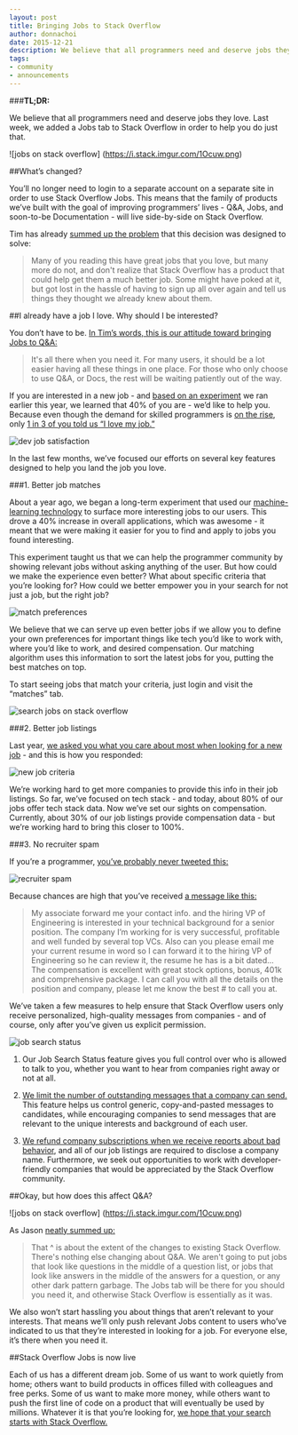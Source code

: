 ```yaml
---
layout: post
title: Bringing Jobs to Stack Overflow
author: donnachoi
date: 2015-12-21
description: We believe that all programmers need and deserve jobs they love. Last week, we added a Jobs tab to Stack Overflow in order to help you do just that. 
tags: 
- community
- announcements
---
```

###**TL;DR:**

We believe that all programmers need and deserve jobs they love. Last week, we added a Jobs tab to Stack Overflow in order to help you do just that. 

![jobs on stack overflow] (https://i.stack.imgur.com/1Ocuw.png) 

##What’s changed? 
 
You’ll no longer need to login to a separate account on a separate site in order to use Stack Overflow Jobs. This means that the family of products we’ve built with the goal of improving programmers’ lives - Q&A, Jobs, and soon-to-be Documentation -  will live side-by-side on Stack Overflow. 

Tim has already [summed up the problem](http://meta.stackoverflow.com/questions/310066/stack-overflow-serving-programmers-even-better) that this decision was designed to solve:

> Many of you reading this have great jobs that you love, but many more do not, and don't realize that Stack Overflow has a product that could help get them a much better job. Some might have poked at it, but got lost in the hassle of having to sign up all over again and tell us things they thought we already knew about them.



##I already have a job I love. Why should I be interested?

You don’t have to be. [In Tim’s words, this is our attitude toward bringing Jobs to Q&A:](http://meta.stackoverflow.com/questions/310066/stack-overflow-serving-programmers-even-better)

> It's all there when you need it. For many users, it should be a lot easier having all these things in one place. For those who only choose to use Q&A, or Docs, the rest will be waiting patiently out of the way. 

If you are interested in a new job - and [based on an experiment](http://meta.stackoverflow.com/questions/312452/careers-unificintegration-jobs-on-stack-overflow) we ran earlier this year, we learned that 40% of you are - we’d like to help you. Because even though the demand for skilled programmers is [on the rise](http://www.bls.gov/ooh/computer-and-information-technology/software-developers.htm#tab-6), only [1 in 3 of you told us “I love my job.”](http://stackoverflow.com/research/developer-survey-2015#work-satisfaction)

![dev job satisfaction](https://i.stack.imgur.com/eWkBE.png)


In the last few months, we’ve focused our efforts on several key features designed to help you land the job you love.


###1. Better job matches

About a year ago, we began a long-term experiment that used our [machine-learning technology](http://kevinmontrose.com/2015/01/27/providence-machine-learning-at-stack-exchange/) to surface more interesting jobs to our users. This drove a 40% increase in overall applications, which was awesome - it meant that we were making it easier for you to find and apply to jobs you found interesting.

This experiment taught us that we can help the programmer community by showing relevant jobs without asking anything of the user. But how could we make the experience even better? What about specific criteria that you’re looking for?  How could we better empower you in your search for not just a job, but the right job?

![match preferences](https://i.stack.imgur.com/QN2HP.png)

We believe that we can serve up even better jobs if we allow you to define your own preferences for important things like tech you’d like to work with, where you’d like to work, and desired compensation. Our matching algorithm uses this information to sort the latest jobs for you, putting the best matches on top.

To start seeing jobs that match your criteria, just login and visit the “matches” tab. 

![search jobs on stack overflow](https://i.stack.imgur.com/9rGr6.png)


###2. Better job listings

Last year, [we asked you what you care about most when looking for a new job](https://drive.google.com/file/d/0Bzd_CzYvUxE5U1NSWnA2SFVKX00/view) - and this is how you responded:

![new job criteria](https://i.stack.imgur.com/I4L0O.png)

We’re working hard to get more companies to provide this info in their job listings. So far, we’ve focused on tech stack - and today, about 80% of our jobs offer tech stack data. Now we’ve set our sights on compensation. Currently, about 30% of our job listings provide compensation data - but we’re working hard to bring this closer to 100%. 


###3. No recruiter spam

If you’re a programmer, [you’ve probably never tweeted this:](http://jobtipsforgeeks.com/2012/04/12/why-recruiters-suck-and-what-you-can-do-about-it/)

![recruiter spam](https://i.stack.imgur.com/Ocgso.png)

Because chances are high that you’ve received [a message like this:](https://news.ycombinator.com/item?id=4433031)

> My associate forward me your contact info. and the hiring VP of Engineering is interested in your technical background for a senior position.
The company I’m working for is very successful, profitable and well funded by several top VCs. Also can you please email me your current resume in word so I can forward it to the hiring VP of Engineering so he can review it, the resume he has is a bit dated...
The compensation is excellent with great stock options, bonus, 401k and comprehensive package. I can call you with all the details on the position and company, please let me know the best # to call you at.


We’ve taken a few measures to help ensure that Stack Overflow users only receive personalized, high-quality messages from companies - and of course, only after you’ve given us explicit permission.

![job search status](https://i.stack.imgur.com/Z486L.png)

1. Our Job Search Status feature gives you full control over who is allowed to talk to you, whether you want to hear from companies right away or not at all.

2. [We limit the number of outstanding messages that a company can send.](http://careers.stackoverflow.com/faq#messageLimit) This feature helps us control generic, copy-and-pasted messages to candidates, while encouraging companies to send messages that are relevant to the unique interests and background of each user.

3. [We refund company subscriptions when we receive reports about bad behavior](http://meta.stackexchange.com/questions/161345/does-stackoverflow-investigate-employers-before-allowing-them-to-post-to-careers/161403#161403), and all of our job listings are required to disclose a company name. Furthermore, we seek out opportunities to work with developer-friendly companies that would be appreciated by the Stack Overflow community.



##Okay, but how does this affect Q&A? 

![jobs on stack overflow] (https://i.stack.imgur.com/1Ocuw.png) 

As Jason [neatly summed up:](http://meta.stackoverflow.com/questions/312452/careers-unificintegration-jobs-on-stack-overflow)

> That ^ is about the extent of the changes to existing Stack Overflow. There's nothing else changing about Q&A. We aren't going to put jobs that look like questions in the middle of a question list, or jobs that look like answers in the middle of the answers for a question, or any other dark pattern garbage. The Jobs tab will be there for you should you need it, and otherwise Stack Overflow is essentially as it was.

We also won’t start hassling you about things that aren’t relevant to your interests. That means we’ll only push relevant Jobs content to users who’ve indicated to us that they’re interested in looking for a job. For everyone else, it’s there when you need it. 


##Stack Overflow Jobs is now live

Each of us has a different dream job. Some of us want to work quietly from home; others want to build products in offices filled with colleagues and free perks. Some of us want to make more money, while others want to push the first line of code on a product that will eventually be used by millions. Whatever it is that you’re looking for, [we hope that your search starts with Stack Overflow.](http://stackoverflow.com/jobs)


